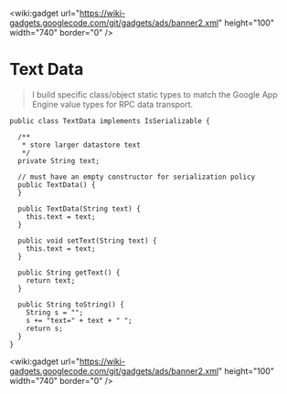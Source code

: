 
&lt;wiki:gadget url="https://wiki-gadgets.googlecode.com/git/gadgets/ads/banner2.xml" height="100" width="740" border="0" /&gt;


# Text Data #
> I build specific class/object static types to match the Google App Engine value types for RPC data transport.

```
public class TextData implements IsSerializable {

  /**
   * store larger datastore text
   */
  private String text;

  // must have an empty constructor for serialization policy
  public TextData() {
  }
  
  public TextData(String text) {
    this.text = text;
  }
  
  public void setText(String text) {
    this.text = text;
  }
  
  public String getText() {
    return text;
  }
  
  public String toString() {
    String s = "";
    s += "text=" + text + " ";
    return s;
  }
}
```

&lt;wiki:gadget url="https://wiki-gadgets.googlecode.com/git/gadgets/ads/banner2.xml" height="100" width="740" border="0" /&gt;
